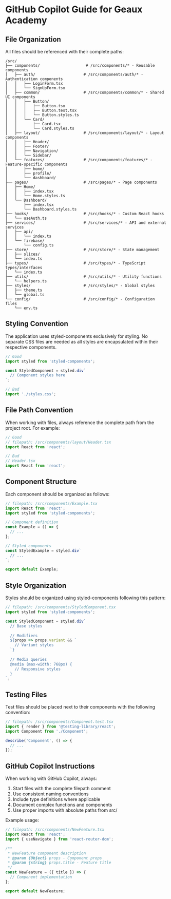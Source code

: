 # GitHub Copilot Guide for Geaux Academy

## File Organization

All files should be referenced with their complete paths:

```plaintext
/src/
├── components/                    # /src/components/* - Reusable components
│   ├── auth/                     # /src/components/auth/* - Authentication components
│   │   ├── LoginForm.tsx
│   │   └── SignUpForm.tsx
│   ├── common/                   # /src/components/common/* - Shared UI components
│   │   ├── Button/
│   │   │   ├── Button.tsx
│   │   │   ├── Button.test.tsx
│   │   │   └── Button.styles.ts
│   │   └── Card/
│   │       ├── Card.tsx
│   │       └── Card.styles.ts
│   ├── layout/                   # /src/components/layout/* - Layout components
│   │   ├── Header/
│   │   ├── Footer/
│   │   ├── Navigation/
│   │   └── Sidebar/
│   └── features/                 # /src/components/features/* - Feature-specific components
│       ├── home/
│       ├── profile/
│       └── dashboard/
├── pages/                        # /src/pages/* - Page components
│   ├── Home/
│   │   ├── index.tsx
│   │   └── Home.styles.ts
│   └── Dashboard/
│       ├── index.tsx
│       └── Dashboard.styles.ts
├── hooks/                        # /src/hooks/* - Custom React hooks
│   └── useAuth.ts
├── services/                     # /src/services/* - API and external services
│   ├── api/
│   │   └── index.ts
│   └── firebase/
│       └── config.ts
├── store/                        # /src/store/* - State management
│   ├── slices/
│   └── index.ts
├── types/                        # /src/types/* - TypeScript types/interfaces
│   └── index.ts
├── utils/                        # /src/utils/* - Utility functions
│   └── helpers.ts
├── styles/                       # /src/styles/* - Global styles
│   ├── theme.ts
│   └── global.ts
└── config/                       # /src/config/* - Configuration files
    └── env.ts
```

## Styling Convention

The application uses styled-components exclusively for styling. No separate CSS files are needed as all styles are encapsulated within their respective components.

```jsx
// Good
import styled from 'styled-components';

const StyledComponent = styled.div`
  // Component styles here
`;

// Bad
import './styles.css';
```

## File Path Convention

When working with files, always reference the complete path from the project root. For example:

```jsx
// Good
// filepath: /src/components/layout/Header.tsx
import React from 'react';

// Bad
// Header.tsx
import React from 'react';
```

## Component Structure

Each component should be organized as follows:

```jsx
// filepath: /src/components/Example.tsx
import React from 'react';
import styled from 'styled-components';

// Component definition
const Example = () => {
  // ...
};

// Styled components
const StyledExample = styled.div`
  // ...
`;

export default Example;
```

## Style Organization

Styles should be organized using styled-components following this pattern:

```jsx
// filepath: /src/components/StyledComponent.tsx
import styled from 'styled-components';

const StyledComponent = styled.div`
  // Base styles
  
  // Modifiers
  ${props => props.variant && `
    // Variant styles
  `}
  
  // Media queries
  @media (max-width: 768px) {
    // Responsive styles
  }
`;
```

## Testing Files

Test files should be placed next to their components with the following convention:

```jsx
// filepath: /src/components/Component.test.tsx
import { render } from '@testing-library/react';
import Component from './Component';

describe('Component', () => {
  // ...
});
```

## GitHub Copilot Instructions

When working with GitHub Copilot, always:

1. Start files with the complete filepath comment
2. Use consistent naming conventions
3. Include type definitions where applicable
4. Document complex functions and components
5. Use proper imports with absolute paths from src/

Example usage:

```jsx
// filepath: /src/components/NewFeature.tsx
import React from 'react';
import { useNavigate } from 'react-router-dom';

/**
 * NewFeature component description
 * @param {Object} props - Component props
 * @param {string} props.title - Feature title
 */
const NewFeature = ({ title }) => {
  // Component implementation
};

export default NewFeature;
